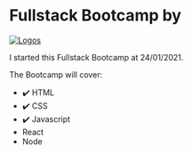 # Fullstack Bootcamp by

[![Logos](https://i.imgur.com/4b58Ss9.png)](https://www.appleseeds.org.il/)

I started this Fullstack Bootcamp at 24/01/2021.

The Bootcamp will cover:
  - ✔️ HTML
  - ✔️ CSS
  - ✔️ Javascript
  - React
  - Node
